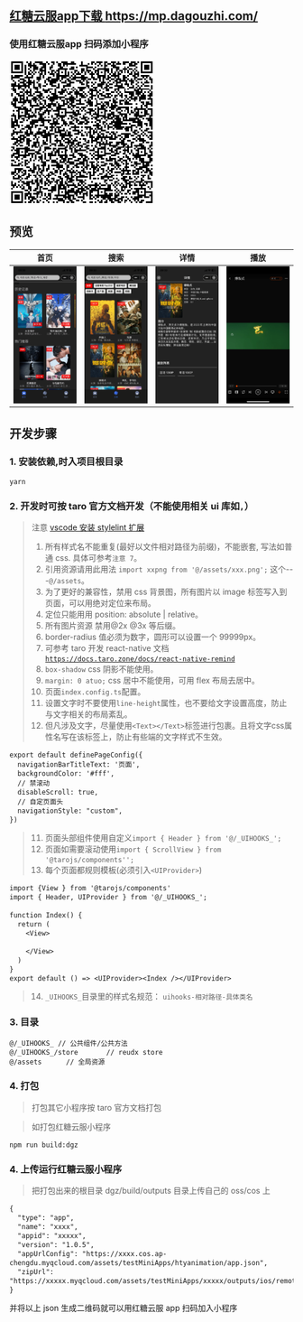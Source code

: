## [红糖云服app下载 https://mp.dagouzhi.com/ ](https://mp.dagouzhi.com/)

### 使用红糖云服app 扫码添加小程序

![小程序码](./public/qrcode.png)

## 预览

| 首页  | 搜索 | 详情 | 播放 |
| ------------- | ------------- | ------------- | ------------- |
| ![小程序码](./public/IMG_5063.PNG)  | ![小程序码](./public/IMG_5064.PNG) | ![小程序码](./public/IMG_5065.PNG)  | ![小程序码](./public/IMG_5066.PNG)  |


## 开发步骤

### 1. 安装依赖,时入项目根目录

```
yarn
```

### 2. 开发时可按 taro 官方文档开发（不能使用相关 ui 库如`,`）

> 注意
> [vscode 安装 stylelint 扩展](https://marketplace.visualstudio.com/items?itemName=stylelint.vscode-stylelint)
>
> 1. 所有样式名不能重复(最好以文件相对路径为前缀)，不能嵌套, 写法如普通 css. 具体可参考`注意 7`。
> 2. 引用资源请用此用法 `import xxpng from '@/assets/xxx.png';` 这个---`@/assets`。
> 3. 为了更好的兼容性，禁用 css 背景图，所有图片以 image 标签写入到页面，可以用绝对定位来布局。
> 4. 定位只能用用 position: absolute | relative。
> 5. 所有图片资源 禁用@2x @3x 等后缀。
> 6. border-radius 值必须为数字，圆形可以设置一个 99999px。
> 7. 可参考 taro 开发 react-native 文档 [`https://docs.taro.zone/docs/react-native-remind`](https://docs.taro.zone/docs/react-native-remind)
> 8. `box-shadow` css 阴影不能使用。
> 9. `margin: 0 atuo;` css 居中不能使用，可用 flex 布局去居中。
> 10. 页面`index.config.ts`配置。
> 11. 设置文字时不要使用`line-height`属性，也不要给文字设置高度，防止与文字相关的布局紊乱。 
> 12. 但凡涉及文字，尽量使用`<Text></Text>`标签进行包裹。且将文字css属性名写在该标签上，防止有些端的文字样式不生效。 
```
export default definePageConfig({
  navigationBarTitleText: '页面',
  backgroundColor: '#fff',
  // 禁滚动
  disableScroll: true,
  // 自定页面头
  navigationStyle: "custom",
})

```
> 11. 页面头部组件使用自定义`import { Header } from '@/_UIHOOKS_';`
> 12. 页面如需要滚动使用`import { ScrollView } from '@tarojs/components'';`
> 13. 每个页面都规则模板(必须引入`<UIProvider>`)
```
import {View } from '@tarojs/components'
import { Header, UIProvider } from '@/_UIHOOKS_';

function Index() {
  return (
    <View>
      
    </View>
  )
}
export default () => <UIProvider><Index /></UIProvider>
```
> 14. `_UIHOOKS_`目录里的样式名规范： `uihooks-相对路径-具体类名`

### 3. 目录

```
@/_UIHOOKS_ // 公共组件/公共方法
@/_UIHOOKS_/store       // reudx store
@/assets      // 全局资源 
```

### 4. 打包

> 打包其它小程序按 taro 官方文档打包

> 如打包红糖云服小程序

```
npm run build:dgz
```

### 4. 上传运行红糖云服小程序

> 把打包出来的根目录 dgz/build/outputs 目录上传自己的 oss/cos 上

```
{
  "type": "app",
  "name": "xxxx",
  "appid": "xxxxx",
  "version": "1.0.5",
  "appUrlConfig": "https://xxxx.cos.ap-chengdu.myqcloud.com/assets/testMiniApps/htyanimation/app.json",
  "zipUrl": "https://xxxxx.myqcloud.com/assets/testMiniApps/xxxxx/outputs/ios/remotes/data.dgz"
}
```

并将以上 json 生成二维码就可以用红糖云服 app 扫码加入小程序


